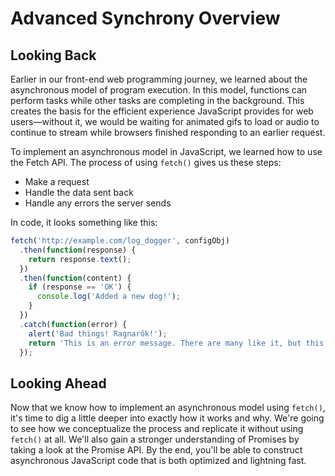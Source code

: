 # Advanced Synchrony Overview

## Looking Back

Earlier in our front-end web programming journey, we learned about the
asynchronous model of program execution. In this model, functions can perform
tasks while other tasks are completing in the background. This creates the basis
for the efficient experience JavaScript provides for web users—without it, we
would be waiting for animated gifs to load or audio to continue to stream while
browsers finished responding to an earlier request.

To implement an asynchronous model in JavaScript, we learned how to use the
Fetch API. The process of using `fetch()` gives us these steps:

- Make a request
- Handle the data sent back
- Handle any errors the server sends

In code, it looks something like this:

```javascript
fetch('http://example.com/log_dogger', configObj)
  .then(function(response) {
    return response.text();
  })
  .then(function(content) {
    if (response == 'OK') {
      console.log('Added a new dog!');
    }
  })
  .catch(function(error) {
    alert('Bad things! Ragnarők!');
    return 'This is an error message. There are many like it, but this one is for log_dogger';
  });
```

## Looking Ahead

Now that we know how to implement an asynchronous model using `fetch()`, it's
time to dig a little deeper into exactly how it works and why. We're going to
see how we conceptualize the process and replicate it without using `fetch()` at
all. We'll also gain a stronger understanding of Promises by taking a look at
the Promise API. By the end, you'll be able to construct asynchronous JavaScript
code that is both optimized and lightning fast.
